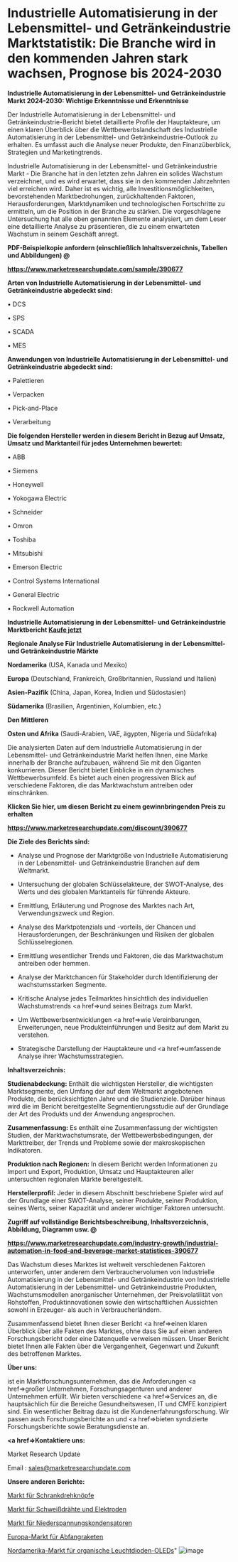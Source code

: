 # Industrielle Automatisierung in der Lebensmittel- und Getränkeindustrie Marktstatistik: Die Branche wird in den kommenden Jahren stark wachsen, Prognose bis 2024-2030

<strong>Industrielle Automatisierung in der Lebensmittel- und Getränkeindustrie Markt 2024-2030: Wichtige Erkenntnisse und Erkenntnisse</strong>

Der Industrielle Automatisierung in der Lebensmittel- und Getränkeindustrie-Bericht bietet detaillierte Profile der Hauptakteure, um einen klaren Überblick über die Wettbewerbslandschaft des Industrielle Automatisierung in der Lebensmittel- und Getränkeindustrie-Outlook zu erhalten. Es umfasst auch die Analyse neuer Produkte, den Finanzüberblick, Strategien und Marketingtrends.

Industrielle Automatisierung in der Lebensmittel- und Getränkeindustrie Markt - Die Branche hat in den letzten zehn Jahren ein solides Wachstum verzeichnet, und es wird erwartet, dass sie in den kommenden Jahrzehnten viel erreichen wird. Daher ist es wichtig, alle Investitionsmöglichkeiten, bevorstehenden Marktbedrohungen, zurückhaltenden Faktoren, Herausforderungen, Marktdynamiken und technologischen Fortschritte zu ermitteln, um die Position in der Branche zu stärken. Die vorgeschlagene Untersuchung hat alle oben genannten Elemente analysiert, um dem Leser eine detaillierte Analyse zu präsentieren, die zu einem erwarteten Wachstum in seinem Geschäft anregt.



<strong><b>PDF-Beispielkopie anfordern (einschließlich Inhaltsverzeichnis, Tabellen und Abbildungen) @ </b></strong>

<strong><a href=https://www.marketresearchupdate.com/sample/390677>

<strong>https://www.marketresearchupdate.com/sample/390677</u></a></strong></strong>



<strong>Arten von Industrielle Automatisierung in der Lebensmittel- und Getränkeindustrie abgedeckt sind:</strong>

• DCS

• SPS

• SCADA

• MES



<strong>Anwendungen von Industrielle Automatisierung in der Lebensmittel- und Getränkeindustrie abgedeckt sind:</strong>

• Palettieren

• Verpacken

• Pick-and-Place

• Verarbeitung



<strong>Die folgenden Hersteller werden in diesem Bericht in Bezug auf Umsatz, Umsatz und Marktanteil für jedes Unternehmen bewertet:</strong>

• ABB

• Siemens

• Honeywell

• Yokogawa Electric

• Schneider

• Omron

• Toshiba

• Mitsubishi

• Emerson Electric

• Control Systems International

• General Electric

• Rockwell Automation



<strong>Industrielle Automatisierung in der Lebensmittel- und Getränkeindustrie Marktbericht <a href=https://www.marketresearchupdate.com/buynow/390677>Kaufe jetzt</a></strong>



<strong>Regionale Analyse Für Industrielle Automatisierung in der Lebensmittel- und Getränkeindustrie Märkte</strong>



<strong>Nordamerika</strong> (USA, Kanada und Mexiko)



<strong>Europa</strong> (Deutschland, Frankreich, Großbritannien, Russland und Italien)



<strong>Asien-Pazifik</strong> (China, Japan, Korea, Indien und Südostasien)



<strong>Südamerika</strong> (Brasilien, Argentinien, Kolumbien, etc.)



<strong>Den Mittleren</strong> 

<strong>Osten und Afrika</strong> (Saudi-Arabien, VAE, ägypten, Nigeria und Südafrika)

Die analysierten Daten auf dem Industrielle Automatisierung in der Lebensmittel- und Getränkeindustrie Markt helfen Ihnen, eine Marke innerhalb der Branche aufzubauen, während Sie mit den Giganten konkurrieren. Dieser Bericht bietet Einblicke in ein dynamisches Wettbewerbsumfeld. Es bietet auch einen progressiven Blick auf verschiedene Faktoren, die das Marktwachstum antreiben oder einschränken.



<strong>Klicken Sie hier, um diesen Bericht zu einem gewinnbringenden Preis zu erhalten
</strong>

<strong><a href=https://www.marketresearchupdate.com/discount/390677>https://www.marketresearchupdate.com/discount/390677</b></u></strong></a>



<strong>Die Ziele des Berichts sind:</strong>

- Analyse und Prognose der Marktgröße von Industrielle Automatisierung in der Lebensmittel- und Getränkeindustrie Branchen auf dem Weltmarkt.

- Untersuchung der globalen Schlüsselakteure, der SWOT-Analyse, des Werts und des globalen Marktanteils für führende Akteure.

- Ermittlung, Erläuterung und Prognose des Marktes nach Art, Verwendungszweck und Region.

- Analyse des Marktpotenzials und -vorteils, der Chancen und Herausforderungen, der Beschränkungen und Risiken der globalen Schlüsselregionen.

- Ermittlung wesentlicher Trends und Faktoren, die das Marktwachstum antreiben oder hemmen.

- Analyse der Marktchancen für Stakeholder durch Identifizierung der wachstumsstarken Segmente.

- Kritische Analyse jedes Teilmarktes hinsichtlich des individuellen Wachstumstrends <a href=>und</a> seines Beitrags zum Markt.

- Um Wettbewerbsentwicklungen <a href=>wie</a> Vereinbarungen, Erweiterungen, neue Produkteinführungen und Besitz auf dem Markt zu verstehen.

- Strategische Darstellung der Hauptakteure und <a href=>umfas</a>sende Analyse ihrer Wachstumsstrategien.



<strong>Inhaltsverzeichnis:</strong>



<strong>Studienabdeckung:</strong> Enthält die wichtigsten Hersteller, die wichtigsten Marktsegmente, den Umfang der auf dem Weltmarkt angebotenen Produkte, die berücksichtigten Jahre und die Studienziele. Darüber hinaus wird die im Bericht bereitgestellte Segmentierungsstudie auf der Grundlage der Art des Produkts und der Anwendung angesprochen.



<strong>Zusammenfassung:</strong> Es enthält eine Zusammenfassung der wichtigsten Studien, der Marktwachstumsrate, der Wettbewerbsbedingungen, der Markttreiber, der Trends und Probleme sowie der makroskopischen Indikatoren.



<strong>Produktion nach Regionen:</strong> In diesem Bericht werden Informationen zu Import und Export, Produktion, Umsatz und Hauptakteuren aller untersuchten regionalen Märkte bereitgestellt.



<strong>Herstellerprofil:</strong> Jeder in diesem Abschnitt beschriebene Spieler wird auf der Grundlage einer SWOT-Analyse, seiner Produkte, seiner Produktion, seines Werts, seiner Kapazität und anderer wichtiger Faktoren untersucht.



<strong><b>Zugriff auf vollständige Berichtsbeschreibung, Inhaltsverzeichnis, Abbildung, Diagramm usw. @ </b></strong>

<strong><a href=https://www.marketresearchupdate.com/industry-growth/industrial-automation-in-food-and-beverage-market-statistices-390677>https://www.marketresearchupdate.com/industry-growth/industrial-automation-in-food-and-beverage-market-statistices-390677</a></strong>

Das Wachstum dieses Marktes ist weltweit verschiedenen Faktoren unterworfen, unter anderem dem Verbrauchervolumen von Industrielle Automatisierung in der Lebensmittel- und Getränkeindustrie von Industrielle Automatisierung in der Lebensmittel- und Getränkeindustrie Produkten, Wachstumsmodellen anorganischer Unternehmen, der Preisvolatilität von Rohstoffen, Produktinnovationen sowie den wirtschaftlichen Aussichten sowohl in Erzeuger- als auch in Verbraucherländern.

Zusammenfassend bietet Ihnen dieser Bericht <a href=>einen</a> klaren Überblick über alle Fakten des Marktes, ohne dass Sie auf einen anderen Forschungsbericht oder eine Datenquelle verweisen müssen. Unser Bericht bietet Ihnen alle Fakten über die Vergangenheit, Gegenwart und Zukunft des betroffenen Marktes.



<strong>Über uns:</strong>

 ist ein Marktforschungsunternehmen, das die Anforderungen <a href=>großer</a> Unternehmen, Forschungsagenturen und anderer Unternehmen erfüllt. Wir bieten verschiedene <a href=>Services</a> an, die hauptsächlich für die Bereiche Gesundheitswesen, IT und CMFE konzipiert sind. Ein wesentlicher Beitrag dazu ist die Kundenerfahrungsforschung. Wir passen auch Forschungsberichte an und <a href=>bieten</a> syndizierte Forschungsberichte sowie Beratungsdienste an.



<strong><a href=>Kontaktiere uns:</a></strong>

Market Research Update

Email : sales@marketresearchupdate.com



<strong>Unsere anderen Berichte:</strong>

<a href=https://www.linkedin.com/pulse/cabinet-rotary-knob-market-size-region-outlook>Markt für Schrankdrehknöpfe</a>

<a href=https://www.linkedin.com/pulse/welding-wiresand-electrode-market-opportunities>Markt für Schweißdrähte und Elektroden</a>

<a href=https://www.linkedin.com/pulse/low-voltage-capacitors-market-report-2023-top-company>Markt für Niederspannungskondensatoren</a>

<a href=https://www.linkedin.com/pulse/europe-interceptor-missilesmarket-see-massive>Europa-Markt für Abfangraketen</a>

<a href=https://www.linkedin.com/pulse/north-america-organic-light-emitting-diode-oled-market>Nordamerika-Markt für organische Leuchtdioden-OLEDs</a>"
![image](https://github.com/Gayatrikarjule/Market-Analysis-361/assets/97346546/b6e24730-94b3-4739-8f2a-cad028ae1d8d)
